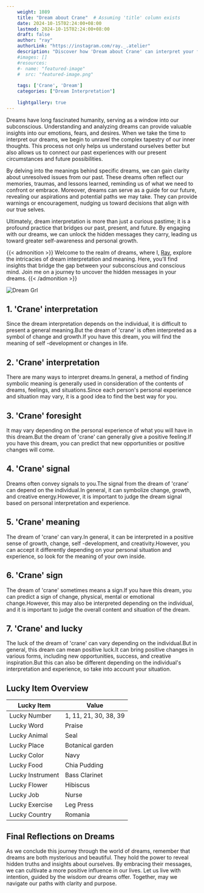 ```yaml
---
    weight: 1089
    title: "Dream about Crane"  # Assuming 'title' column exists
    date: 2024-10-15T02:24:00+08:00
    lastmod: 2024-10-15T02:24:00+08:00
    draft: false
    author: "ray"
    authorLink: "https://instagram.com/ray._.atelier"
    description: "Discover how 'Dream about Crane' can interpret your future and uncover its significant meanings in your life."
    #images: []
    #resources:
    #- name: "featured-image"
    #  src: "featured-image.png"
    
    tags: ['Crane', 'Dream']
    categories: ["Dream Interpretation"]
    
    lightgallery: true
---
```

    
Dreams have long fascinated humanity, serving as a window into our subconscious. Understanding and analyzing dreams can provide valuable insights into our emotions, fears, and desires. When we take the time to interpret our dreams, we begin to unravel the complex tapestry of our inner thoughts. This process not only helps us understand ourselves better but also allows us to connect our past experiences with our present circumstances and future possibilities.

By delving into the meanings behind specific dreams, we can gain clarity about unresolved issues from our past. These dreams often reflect our memories, traumas, and lessons learned, reminding us of what we need to confront or embrace. Moreover, dreams can serve as a guide for our future, revealing our aspirations and potential paths we may take. They can provide warnings or encouragement, nudging us toward decisions that align with our true selves.

Ultimately, dream interpretation is more than just a curious pastime; it is a profound practice that bridges our past, present, and future. By engaging with our dreams, we can unlock the hidden messages they carry, leading us toward greater self-awareness and personal growth.

{{< admonition >}}
Welcome to the realm of dreams, where I, [Ray](https://instagram.com/ray._.atelier), explore the intricacies of dream interpretation and meaning. Here, you’ll find insights that bridge the gap between your subconscious and conscious mind. Join me on a journey to uncover the hidden messages in your dreams.
{{< /admonition >}}

![Dream Grl](https://cdn.pixabay.com/photo/2017/11/02/03/35/gothic-2910057_1280.jpg "Dream Grl")

## 1. 'Crane' interpretation
Since the dream interpretation depends on the individual, it is difficult to present a general meaning.But the dream of 'crane' is often interpreted as a symbol of change and growth.If you have this dream, you will find the meaning of self -development or changes in life.

## 2. 'Crane' interpretation
There are many ways to interpret dreams.In general, a method of finding symbolic meaning is generally used in consideration of the contents of dreams, feelings, and situations.Since each person's personal experience and situation may vary, it is a good idea to find the best way for you.

## 3. 'Crane' foresight
It may vary depending on the personal experience of what you will have in this dream.But the dream of 'crane' can generally give a positive feeling.If you have this dream, you can predict that new opportunities or positive changes will come.

## 4. 'Crane' signal
Dreams often convey signals to you.The signal from the dream of 'crane' can depend on the individual.In general, it can symbolize change, growth, and creative energy.However, it is important to judge the dream signal based on personal interpretation and experience.

## 5. 'Crane' meaning
The dream of 'crane' can vary.In general, it can be interpreted in a positive sense of growth, change, self -development, and creativity.However, you can accept it differently depending on your personal situation and experience, so look for the meaning of your own inside.

## 6. 'Crane' sign
The dream of 'crane' sometimes means a sign.If you have this dream, you can predict a sign of change, physical, mental or emotional change.However, this may also be interpreted depending on the individual, and it is important to judge the overall content and situation of the dream.

## 7. 'Crane' and lucky
The luck of the dream of 'crane' can vary depending on the individual.But in general, this dream can mean positive luck.It can bring positive changes in various forms, including new opportunities, success, and creative inspiration.But this can also be different depending on the individual's interpretation and experience, so take into account your situation.

## Lucky Item Overview
| Lucky Item          | Value              |
|---------------|--------------------|
| Lucky Number        | 1, 11, 21, 30, 38, 39  |
| Lucky Word          | Praise |
| Lucky Animal        | Seal |
| Lucky Place         | Botanical garden     |
| Lucky Color         | Navy     |
| Lucky Food          | Chia Pudding      |
| Lucky Instrument    | Bass Clarinet |
| Lucky Flower        | Hibiscus    |
| Lucky Job           | Nurse       |
| Lucky Exercise      | Leg Press  |
| Lucky Country       | Romania    |


##  Final Reflections on Dreams

As we conclude this journey through the world of dreams, remember that dreams are both mysterious and beautiful. They hold the power to reveal hidden truths and insights about ourselves. By embracing their messages, we can cultivate a more positive influence in our lives. Let us live with intention, guided by the wisdom our dreams offer. Together, may we navigate our paths with clarity and purpose.
